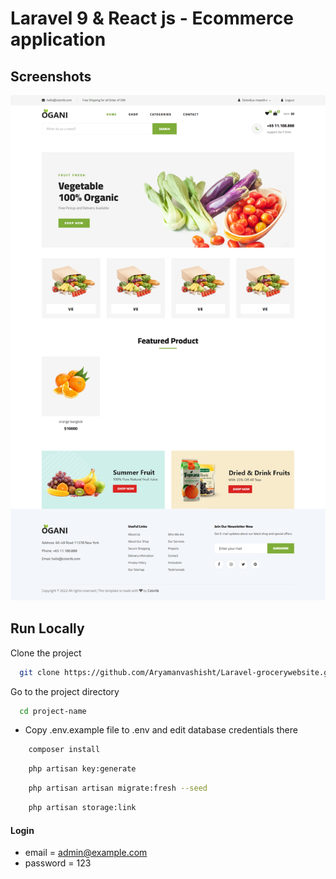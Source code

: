# Laravel 9 & React js - Ecommerce application

## Screenshots

![preview img](/preview.png)

## Run Locally

Clone the project

```bash
  git clone https://github.com/Aryamanvashisht/Laravel-grocerywebsite.git
```

Go to the project directory

```bash
  cd project-name
```

-   Copy .env.example file to .env and edit database credentials there

```bash
    composer install
```

```bash
    php artisan key:generate
```

```bash
    php artisan artisan migrate:fresh --seed
```

```bash
    php artisan storage:link
```

#### Login

-   email = admin@example.com
-   password = 123
